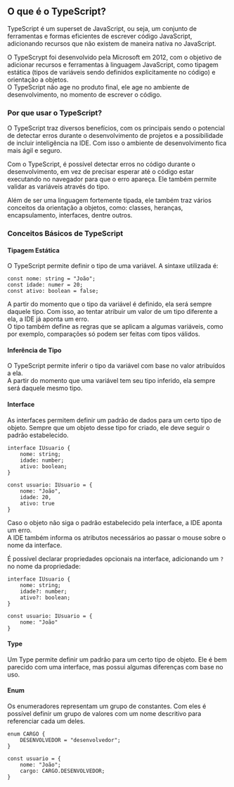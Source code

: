 ## O que é o TypeScript?

TypeScript é um superset de JavaScript, ou seja, um conjunto de ferramentas e formas eficientes de escrever código JavaScript, adicionando recursos que não existem de maneira nativa no JavaScript.

O TypeScrypt foi desenvolvido pela Microsoft em 2012, com o objetivo de adicionar recursos e ferramentas à linguagem JavaScript, como tipagem estática (tipos de variáveis sendo definidos explicitamente no código) e orientação a objetos.  
O TypeScript não age no produto final, ele age no ambiente de desenvolvimento, no momento de escrever o código.

### Por que usar o TypeScript?

O TypeScript traz diversos benefícios, com os principais sendo o potencial de detectar erros durante o desenvolvimento de projetos e a possibilidade de incluir inteligência na IDE. Com isso o ambiente de desenvolvimento fica mais ágil e seguro.

Com o TypeScript, é possível detectar erros no código durante o desenvolvimento, em vez de precisar esperar até o código estar executando no navegador para que o erro apareça. Ele também permite validar as variáveis através do tipo.

Além de ser uma linguagem fortemente tipada, ele também traz vários conceitos da orientação a objetos, como: classes, heranças, encapsulamento, interfaces, dentre outros.

### Conceitos Básicos de TypeScript

#### Tipagem Estática

O TypeScript permite definir o tipo de uma variável. A sintaxe utilizada é:

```
const nome: string = "João";
const idade: numer = 20;
const ativo: boolean = false;
```

A partir do momento que o tipo da variável é definido, ela será sempre daquele tipo. Com isso, ao tentar atribuir um valor de um tipo diferente a ela, a IDE já aponta um erro.  
O tipo também define as regras que se aplicam a algumas variáveis, como por exemplo, comparações só podem ser feitas com tipos válidos.

#### Inferência de Tipo

O TypeScript permite inferir o tipo da variável com base no valor atribuídos a ela.  
A partir do momento que uma variável tem seu tipo inferido, ela sempre será daquele mesmo tipo.

#### Interface

As interfaces permitem definir um padrão de dados para um certo tipo de objeto. Sempre que um objeto desse tipo for criado, ele deve seguir o padrão estabelecido.

```
interface IUsuario {
    nome: string;
    idade: number;
    ativo: boolean;
}

const usuario: IUsuario = {
    nome: "João",
    idade: 20,
    ativo: true
}
```

Caso o objeto não siga o padrão estabelecido pela interface, a IDE aponta um erro.  
A IDE também informa os atributos necessários ao passar o mouse sobre o nome da interface.

É possível declarar propriedades opcionais na interface, adicionando um `?` no nome da propriedade:

```
interface IUsuario {
    nome: string;
    idade?: number;
    ativo?: boolean;
}

const usuario: IUsuario = {
    nome: "João"
}
```

#### Type

Um Type permite definir um padrão para um certo tipo de objeto. Ele é bem parecido com uma interface, mas possui algumas diferenças com base no uso.

#### Enum

Os enumeradores representam um grupo de constantes. Com eles é possível definir um grupo de valores com um nome descritivo para referenciar cada um deles.

```
enum CARGO {
    DESENVOLVEDOR = "desenvolvedor";
}

const usuario = {
    nome: "João";
    cargo: CARGO.DESENVOLVEDOR;
}
```
